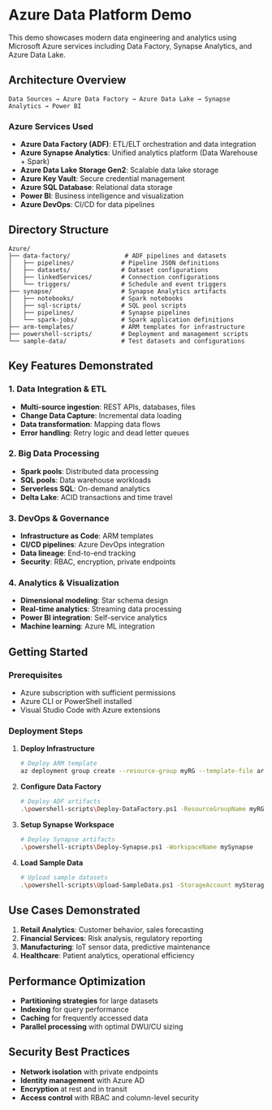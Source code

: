# Azure Data Platform Demo

This demo showcases modern data engineering and analytics using Microsoft Azure services including Data Factory, Synapse Analytics, and Azure Data Lake.

## Architecture Overview

```
Data Sources → Azure Data Factory → Azure Data Lake → Synapse Analytics → Power BI
```

### Azure Services Used
- **Azure Data Factory (ADF)**: ETL/ELT orchestration and data integration
- **Azure Synapse Analytics**: Unified analytics platform (Data Warehouse + Spark)
- **Azure Data Lake Storage Gen2**: Scalable data lake storage
- **Azure Key Vault**: Secure credential management
- **Azure SQL Database**: Relational data storage
- **Power BI**: Business intelligence and visualization
- **Azure DevOps**: CI/CD for data pipelines

## Directory Structure

```
Azure/
├── data-factory/               # ADF pipelines and datasets
│   ├── pipelines/             # Pipeline JSON definitions
│   ├── datasets/              # Dataset configurations
│   ├── linkedServices/        # Connection configurations
│   └── triggers/              # Schedule and event triggers
├── synapse/                   # Synapse Analytics artifacts
│   ├── notebooks/             # Spark notebooks
│   ├── sql-scripts/           # SQL pool scripts
│   ├── pipelines/             # Synapse pipelines
│   └── spark-jobs/            # Spark application definitions
├── arm-templates/             # ARM templates for infrastructure
├── powershell-scripts/        # Deployment and management scripts
└── sample-data/               # Test datasets and configurations
```

## Key Features Demonstrated

### 1. Data Integration & ETL
- **Multi-source ingestion**: REST APIs, databases, files
- **Change Data Capture**: Incremental data loading
- **Data transformation**: Mapping data flows
- **Error handling**: Retry logic and dead letter queues

### 2. Big Data Processing
- **Spark pools**: Distributed data processing
- **SQL pools**: Data warehouse workloads
- **Serverless SQL**: On-demand analytics
- **Delta Lake**: ACID transactions and time travel

### 3. DevOps & Governance
- **Infrastructure as Code**: ARM templates
- **CI/CD pipelines**: Azure DevOps integration
- **Data lineage**: End-to-end tracking
- **Security**: RBAC, encryption, private endpoints

### 4. Analytics & Visualization
- **Dimensional modeling**: Star schema design
- **Real-time analytics**: Streaming data processing
- **Power BI integration**: Self-service analytics
- **Machine learning**: Azure ML integration

## Getting Started

### Prerequisites
- Azure subscription with sufficient permissions
- Azure CLI or PowerShell installed
- Visual Studio Code with Azure extensions

### Deployment Steps

1. **Deploy Infrastructure**
   ```bash
   # Deploy ARM template
   az deployment group create --resource-group myRG --template-file arm-templates/main.json
   ```

2. **Configure Data Factory**
   ```bash
   # Deploy ADF artifacts
   .\powershell-scripts\Deploy-DataFactory.ps1 -ResourceGroupName myRG -DataFactoryName myADF
   ```

3. **Setup Synapse Workspace**
   ```bash
   # Deploy Synapse artifacts
   .\powershell-scripts\Deploy-Synapse.ps1 -WorkspaceName mySynapse
   ```

4. **Load Sample Data**
   ```bash
   # Upload sample datasets
   .\powershell-scripts\Upload-SampleData.ps1 -StorageAccount myStorage
   ```

## Use Cases Demonstrated

1. **Retail Analytics**: Customer behavior, sales forecasting
2. **Financial Services**: Risk analysis, regulatory reporting
3. **Manufacturing**: IoT sensor data, predictive maintenance
4. **Healthcare**: Patient analytics, operational efficiency

## Performance Optimization

- **Partitioning strategies** for large datasets
- **Indexing** for query performance
- **Caching** for frequently accessed data
- **Parallel processing** with optimal DWU/CU sizing

## Security Best Practices

- **Network isolation** with private endpoints
- **Identity management** with Azure AD
- **Encryption** at rest and in transit
- **Access control** with RBAC and column-level security